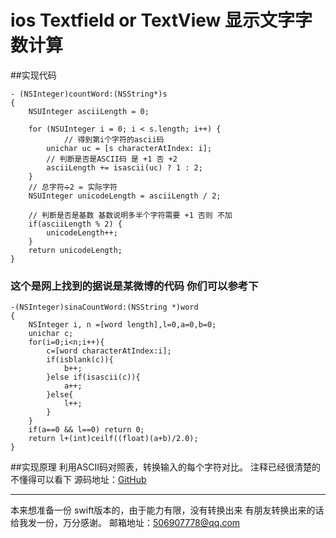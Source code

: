 
# ios Textfield or TextView 显示文字字数计算

##实现代码
```oc
- (NSInteger)countWord:(NSString*)s
{
    NSUInteger asciiLength = 0;
    
    for (NSUInteger i = 0; i < s.length; i++) {
    		// 得到第i个字符的ascii码
        unichar uc = [s characterAtIndex: i];
        // 判断是否是ASCII码 是 +1 否 +2 
        asciiLength += isascii(uc) ? 1 : 2;
    }
    // 总字符➗2 = 实际字符
    NSUInteger unicodeLength = asciiLength / 2;
    
    // 判断是否是基数 基数说明多半个字符需要 +1 否则 不加
    if(asciiLength % 2) {
        unicodeLength++;
    }
    return unicodeLength;
}
```
### 这个是网上找到的据说是某微博的代码 你们可以参考下
```
-(NSInteger)sinaCountWord:(NSString *)word
{
    NSInteger i, n =[word length],l=0,a=0,b=0;
    unichar c;
    for(i=0;i<n;i++){
        c=[word characterAtIndex:i];
        if(isblank(c)){
            b++;
        }else if(isascii(c)){
            a++;
        }else{
            l++;
        }
    }
    if(a==0 && l==0) return 0;
    return l+(int)ceilf((float)(a+b)/2.0);
}
```


##实现原理
利用ASCII码对照表，转换输入的每个字符对比。
注释已经很清楚的不懂得可以看下
源码地址：[GitHub](https://github.com/xinxibin)

***

本来想准备一份 swift版本的，由于能力有限，没有转换出来 
有朋友转换出来的话给我发一份，万分感谢。
邮箱地址：506907778@qq.com


